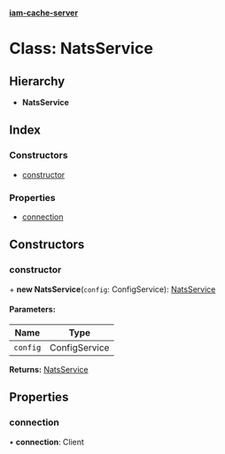 **[iam-cache-server](../README.md)**

# Class: NatsService

## Hierarchy

* **NatsService**

## Index

### Constructors

* [constructor](natsservice.md#constructor)

### Properties

* [connection](natsservice.md#connection)

## Constructors

### constructor

\+ **new NatsService**(`config`: ConfigService): [NatsService](natsservice.md)

#### Parameters:

Name | Type |
------ | ------ |
`config` | ConfigService |

**Returns:** [NatsService](natsservice.md)

## Properties

### connection

•  **connection**: Client
